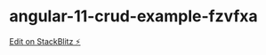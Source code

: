 # angular-11-crud-example-fzvfxa

[Edit on StackBlitz ⚡️](https://stackblitz.com/edit/angular-11-crud-example-fzvfxa)